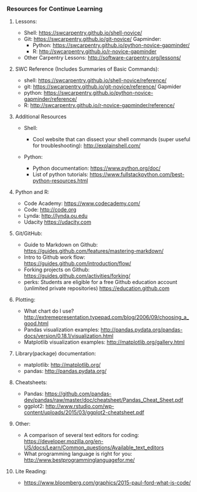 ### Resources for Continue Learning

1. Lessons:
	* Shell: 	https://swcarpentry.github.io/shell-novice/
	* Git: 	https://swcarpentry.github.io/git-novice/
	Gapminder:
		*	Python: https://swcarpentry.github.io/python-novice-gapminder/
		*	R:		http://swcarpentry.github.io/r-novice-gapminder
	* Other Carpentry Lessons:  http://software-carpentry.org/lessons/

1. SWC Reference (Includes Summaries of Basic Commands):
	* shell: 	https://swcarpentry.github.io/shell-novice/reference/
	* git: 	https://swcarpentry.github.io/git-novice/reference/
	Gapmider
	*	python: https://swcarpentry.github.io/python-novice-gapminder/reference/
	*	R:		http://swcarpentry.github.io/r-novice-gapminder/reference/

1. Additional Resources
	* Shell:
		* Cool website that can dissect your shell commands (super useful for troubleshooting):
		http://explainshell.com/

	* Python:
		* Python documentation: https://www.python.org/doc/
		* List of python tutorials: https://www.fullstackpython.com/best-python-resources.html

1. Python and R:
	* Code Academy: https://www.codecademy.com/
	* Code:	http://code.org
	* Lynda:	http://lynda.ou.edu
	* Udacity	https://udacity.com

1. Git/GitHub:
	* Guide to Markdown on Github: https://guides.github.com/features/mastering-markdown/
	* Intro to Github work flow: https://guides.github.com/introduction/flow/
	* Forking projects on Github: https://guides.github.com/activities/forking/
	* perks: Students are eligible for a free Github education account (unlimited private repositories) https://education.github.com

1. Plotting:
	* What chart do I use?
	http://extremepresentation.typepad.com/blog/2006/09/choosing_a_good.html
	* Pandas visualization examples:
	http://pandas.pydata.org/pandas-docs/version/0.18.1/visualization.html
	* Matplotlib visualization examples:
		http://matplotlib.org/gallery.html

1. Library(package) documentation:
	* matplotlib: http://matplotlib.org/
	* pandas: http://pandas.pydata.org/

1. Cheatsheets:
	* Pandas: 	https://github.com/pandas-dev/pandas/raw/master/doc/cheatsheet/Pandas_Cheat_Sheet.pdf
	* ggplot2:	http://www.rstudio.com/wp-content/uploads/2015/03/ggplot2-cheatsheet.pdf

1. Other:
	* A comparison of several text editors for coding: https://developer.mozilla.org/en-US/docs/Learn/Common_questions/Available_text_editors
	* What programming language is right for you: http://www.bestprogramminglanguagefor.me/

1. Lite Reading:
	*  https://www.bloomberg.com/graphics/2015-paul-ford-what-is-code/
